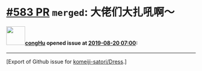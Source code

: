 # [\#583 PR](https://github.com/komeiji-satori/Dress/pull/583) `merged`: 大佬们大扎吼啊～

#### <img src="https://avatars.githubusercontent.com/u/4309909?v=4" width="50">[congHu](https://github.com/congHu) opened issue at [2019-08-20 07:00](https://github.com/komeiji-satori/Dress/pull/583):






-------------------------------------------------------------------------------



[Export of Github issue for [komeiji-satori/Dress](https://github.com/komeiji-satori/Dress).]

